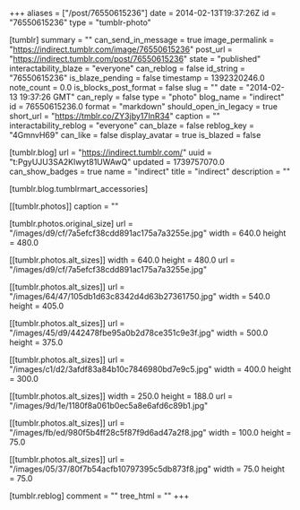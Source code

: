 +++
aliases = ["/post/76550615236"]
date = 2014-02-13T19:37:26Z
id = "76550615236"
type = "tumblr-photo"

[tumblr]
summary = ""
can_send_in_message = true
image_permalink = "https://indirect.tumblr.com/image/76550615236"
post_url = "https://indirect.tumblr.com/post/76550615236"
state = "published"
interactability_blaze = "everyone"
can_reblog = false
id_string = "76550615236"
is_blaze_pending = false
timestamp = 1392320246.0
note_count = 0.0
is_blocks_post_format = false
slug = ""
date = "2014-02-13 19:37:26 GMT"
can_reply = false
type = "photo"
blog_name = "indirect"
id = 76550615236.0
format = "markdown"
should_open_in_legacy = true
short_url = "https://tmblr.co/ZY3jby17InR34"
caption = ""
interactability_reblog = "everyone"
can_blaze = false
reblog_key = "4GmnvH69"
can_like = false
display_avatar = true
is_blazed = false

[tumblr.blog]
url = "https://indirect.tumblr.com/"
uuid = "t:PgyUJU3SA2Klwyt81UWAwQ"
updated = 1739757070.0
can_show_badges = true
name = "indirect"
title = "indirect"
description = ""

[tumblr.blog.tumblrmart_accessories]

[[tumblr.photos]]
caption = ""

[tumblr.photos.original_size]
url = "/images/d9/cf/7a5efcf38cdd891ac175a7a3255e.jpg"
width = 640.0
height = 480.0

[[tumblr.photos.alt_sizes]]
width = 640.0
height = 480.0
url = "/images/d9/cf/7a5efcf38cdd891ac175a7a3255e.jpg"

[[tumblr.photos.alt_sizes]]
url = "/images/64/47/105db1d63c8342d4d63b27361750.jpg"
width = 540.0
height = 405.0

[[tumblr.photos.alt_sizes]]
url = "/images/45/d9/442478fbe95a0b2d78ce351c9e3f.jpg"
width = 500.0
height = 375.0

[[tumblr.photos.alt_sizes]]
url = "/images/c1/d2/3afdf83a84b10c7846980bd7e9c5.jpg"
width = 400.0
height = 300.0

[[tumblr.photos.alt_sizes]]
width = 250.0
height = 188.0
url = "/images/9d/1e/1180f8a061b0ec5a8e6afd6c89b1.jpg"

[[tumblr.photos.alt_sizes]]
url = "/images/fb/ed/980f5b4ff28c5f87f9d6ad47a2f8.jpg"
width = 100.0
height = 75.0

[[tumblr.photos.alt_sizes]]
url = "/images/05/37/80f7b54acfb10797395c5db873f8.jpg"
width = 75.0
height = 75.0

[tumblr.reblog]
comment = ""
tree_html = ""
+++
